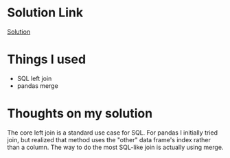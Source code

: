 # Solution Link
[Solution](https://leetcode.com/problems/replace-employee-id-with-the-unique-identifier/editorial/)

# Things I used

- SQL left join
- pandas merge

# Thoughts on my solution
The core left join is a standard use case for SQL.  For pandas I initially tried join, but realized that method uses the "other" data frame's index rather than a column.  The way to do the most SQL-like join is actually using merge.

